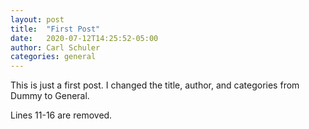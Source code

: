```yaml
---
layout: post
title:  "First Post"
date:   2020-07-12T14:25:52-05:00
author: Carl Schuler
categories: general
---
```


This is just a first post. I changed the title, author, and categories from Dummy to General.

Lines 11-16 are removed. 
